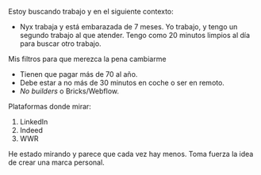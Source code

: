 Estoy buscando trabajo y en el siguiente contexto:

- Nyx trabaja y está embarazada de 7 meses. Yo trabajo, y tengo un segundo trabajo al que atender. Tengo como 20 minutos limpios al día para buscar otro trabajo.

Mis filtros para que merezca la pena cambiarme

- Tienen que pagar más de 70 al año.
- Debe estar a no más de 30 minutos en coche o ser en remoto.
- *No builders* o Bricks/Webflow.

Plataformas donde mirar:

1. LinkedIn
2. Indeed
3. WWR

He estado mirando y parece que cada vez hay menos. Toma fuerza la idea de crear una marca personal.